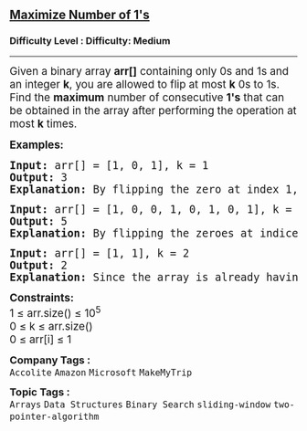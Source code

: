 <h2><a href="https://www.geeksforgeeks.org/problems/maximize-number-of-1s0905/1?_gl=1*5zw91o*_up*MQ..*_gs*MQ..&gclid=Cj0KCQjw_L_FBhDmARIsAItqgt61_ALJIJxR_9z8ANFAjwTI_SAGeDCSdMF8ygYRbEEGIA2djB-v6qYaAlQdEALw_wcB&gbraid=0AAAAAC9yBkA-U1A1sHAo2cZm-aGD-gMqZ">Maximize Number of 1's</a></h2><h3>Difficulty Level : Difficulty: Medium</h3><hr><div class="problems_problem_content__Xm_eO"><p><span style="font-size: 14pt;">Given a binary array <strong>arr[]</strong> containing only 0s and 1s and an integer <strong>k</strong>, you are allowed to flip at most <strong>k</strong>&nbsp;0s to 1s. Find the <strong>maximum</strong> number of consecutive <strong>1's</strong> that can be obtained in the array after performing the operation at most <strong>k</strong>&nbsp;times.</span></p>
<p><span style="font-size: 14pt;"><strong>Examples:</strong></span></p>
<pre><span style="font-size: 14pt;"><strong>Input: </strong>arr[] = [1, 0, 1], k = 1
<strong>Output: </strong>3
<strong>Explanation: </strong></span><span style="font-size: 18.6667px;">By flipping the zero at index 1, we get the longest subarray from index 0 to 2 containing all 1’s.</span></pre>
<pre><span style="font-size: 14pt;"><strong>Input: </strong>arr[] = [1, 0, 0, 1, 0, 1, 0, 1], k = 2
<strong>Output: </strong>5
<strong>Explanation: </strong>By flipping the zeroes at indices 4 and 6, we get the longest subarray from index 3 to 7 containing all 1’s.
</span></pre>
<pre><span style="font-size: 14pt;"><strong>Input: </strong>arr[] = [1, 1], k = 2
<strong>Output: </strong>2
<strong>Explanation: </strong>Since the array is already having the max consecutive 1's, hence we dont need to perform any operation. Hence the answer is 2.</span></pre>
<p><span style="font-size: 14pt;"><strong>Constraints:</strong><br>1 ≤ arr.size() ≤ 10<sup>5</sup><br>0 ≤ k ≤ arr.size()<br>0 ≤ arr[i] ≤ 1</span></p></div><p><span style=font-size:18px><strong>Company Tags : </strong><br><code>Accolite</code>&nbsp;<code>Amazon</code>&nbsp;<code>Microsoft</code>&nbsp;<code>MakeMyTrip</code>&nbsp;<br><p><span style=font-size:18px><strong>Topic Tags : </strong><br><code>Arrays</code>&nbsp;<code>Data Structures</code>&nbsp;<code>Binary Search</code>&nbsp;<code>sliding-window</code>&nbsp;<code>two-pointer-algorithm</code>&nbsp;